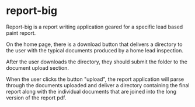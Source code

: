 # report-big

Report-big is a report writing application geared for a specific lead based paint report.

On the home page, there is a download button that delivers a directory to the user with the typical documents produced by a home lead inspection.

After the user downloads the directory, they should submit the folder to the document upload section.

When the user clicks the button "upload", the report application will parse through the documents uploaded and deliver a directory containing the final report along with the individual documents that are joined into the long version of the report pdf.
